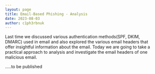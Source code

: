 ```yaml
---
layout: page
title: Email-Based Phishing - Analysis
date: 2023-08-03
author: c1ph3rbnuk
---
```


Last time we discussed various authentication methods(SPF, DKIM, DMARC) used in email and also explored the various email headers that offer insightful information about the email. Today we are going to take a practical approach to analysis and investigate the email headers of one malicious email.

.....to be published